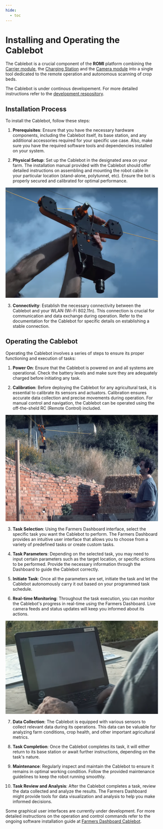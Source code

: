 ```yaml
---
hide:
  - toc
---
```

# Installing and Operating the Cablebot

The Cablebot is a crucial component of the **ROMI** platform combining the [Carrier module](https://docs.romi-project.eu/Farmers%20Dashboard/bot/), the [Charging Station](https://docs.romi-project.eu/Farmers%20Dashboard/station/)
and the [Camera module](/Farmers%20Dashboard/camera/) into a single tool dedicated to the remote operation and autonomous scanning of crop beds.

The Cablebot is under continous developement. For more detailed instructions refer to the [development respository](https://github.com/romi/romi-cablebot).

## Installation Process

To install the Cablebot, follow these steps:

1. **Prerequisites**: Ensure that you have the necessary hardware components, including the Cablebot itself, its base station, and any additional accessories required for your specific use case. Also, make sure you have the required software tools and dependencies installed on your system.

2. **Physical Setup**: Set up the Cablebot in the designated area on your farm. The installation manual provided with the Cablebot should offer detailed instructions on assembling and mounting the robot cable in your particular location (stand-alone, polytunnel, etc). Ensure the bot is properly secured and calibrated for optimal performance.

![Cablebot Installation](/assets/images/farmersDashboard/cb-install-prev-1.png)

3. **Connectivity**: Establish the necessary connectivity between the Cablebot and your WLAN (Wi-Fi 802.11n). This connection is crucial for communication and data exchange during operation. Refer to the documentation for the Cablebot for specific details on establishing a stable connection.

## Operating the Cablebot

Operating the Cablebot involves a series of steps to ensure its proper functioning and execution of tasks:

1. **Power On**: Ensure that the Cablebot is powered on and all systems are operational. Check the battery levels and make sure they are adequately charged before initiating any task.

2. **Calibration**: Before deploying the Cablebot for any agricultural task, it is essential to calibrate its sensors and actuators. Calibration ensures accurate data collection and precise movements during operation. For manual control and navigation, the Cablebot can be operated using the off-the-sheld RC (Remote Control) included.  

![Cablebot Installation](/assets/images/farmersDashboard/cb-install-prev-3.png)

3. **Task Selection**: Using the Farmers Dashboard interface, select the specific task you want the Cablebot to perform. The Farmers Dashboard provides an intuitive user interface that allows you to choose from a variety of predefined tasks or create custom tasks.

4. **Task Parameters**: Depending on the selected task, you may need to input certain parameters such as the target location, or specific actions to be performed. Provide the necessary information through the Dashboard to guide the Cablebot correctly.

5. **Initiate Task**: Once all the parameters are set, initiate the task and let the Cablebot autonomously carry it out based on your programmed task schedule.

6. **Real-time Monitoring**: Throughout the task execution, you can monitor the Cablebot's progress in real-time using the Farmers Dashboard. Live camera feeds and status updates will keep you informed about its actions.

![Cablebot Installation](/assets/images/farmersDashboard/cb-install-prev-2.png)

7. **Data Collection**: The Cablebot is equipped with various sensors to collect relevant data during its operations. This data can be valuable for analyzing farm conditions, crop health, and other important agricultural metrics.

8. **Task Completion**: Once the Cablebot completes its task, it will either return to its base station or await further instructions, depending on the task's nature.

9. **Maintenance**: Regularly inspect and maintain the Cablebot to ensure it remains in optimal working condition. Follow the provided maintenance guidelines to keep the robot running smoothly.

10. **Task Review and Analysis**: After the Cablebot completes a task, review the data collected and analyze the results. The Farmers Dashboard might provide tools for data visualization and analysis to help you make informed decisions.

Some graphical user interfaces are currently under development. For more detailed instructions on the operation and control commands refer to the ongoing software installation guide at [Farmers Dashboard Cablebot](https://docs.romi-project.eu/Farmers%20Dashboard/install/).
